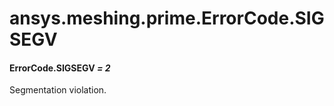 # ansys.meshing.prime.ErrorCode.SIGSEGV

<a id="ansys.meshing.prime.ErrorCode.SIGSEGV"></a>

#### ErrorCode.SIGSEGV *= 2*

Segmentation violation.

<!-- !! processed by numpydoc !! -->
